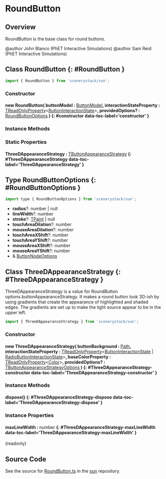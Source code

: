 # RoundButton

## Overview

RoundButton is the base class for round buttons.

@author John Blanco (PhET Interactive Simulations)
@author Sam Reid (PhET Interactive Simulations)

## Class RoundButton {: #RoundButton }


```js
import { RoundButton } from 'scenerystack/sun';
```
### Constructor

#### new RoundButton( buttonModel : <span style="font-weight: 400;">[ButtonModel](../sun/ButtonModel.md)</span>, interactionStateProperty : <span style="font-weight: 400;">[TReadOnlyProperty](../axon/TReadOnlyProperty.md)&lt;[ButtonInteractionState](../sun/ButtonInteractionState.md)&gt;</span>, providedOptions? : <span style="font-weight: 400;">[RoundButtonOptions](../sun/RoundButton.md#RoundButtonOptions)</span> ) {: #constructor data-toc-label='constructor' }

### Instance Methods



### Static Properties

#### ThreeDAppearanceStrategy : <span style="font-weight: 400;">[TButtonAppearanceStrategy](../sun/TButtonAppearanceStrategy.md)</span> {: #ThreeDAppearanceStrategy data-toc-label='ThreeDAppearanceStrategy' }



## Type RoundButtonOptions {: #RoundButtonOptions }


```js
import type { RoundButtonOptions } from 'scenerystack/sun';
```
- **radius**?: <span style="color: hsla(calc(var(--md-hue) + 180deg),80%,40%,1);">number</span> | <span style="color: hsla(calc(var(--md-hue) + 180deg),80%,40%,1);">null</span>
- **lineWidth**?: <span style="color: hsla(calc(var(--md-hue) + 180deg),80%,40%,1);">number</span>
- **stroke**?: [TPaint](../scenery/TPaint.md) | <span style="color: hsla(calc(var(--md-hue) + 180deg),80%,40%,1);">null</span>
- **touchAreaDilation**?: <span style="color: hsla(calc(var(--md-hue) + 180deg),80%,40%,1);">number</span>
- **mouseAreaDilation**?: <span style="color: hsla(calc(var(--md-hue) + 180deg),80%,40%,1);">number</span>
- **touchAreaXShift**?: <span style="color: hsla(calc(var(--md-hue) + 180deg),80%,40%,1);">number</span>
- **touchAreaYShift**?: <span style="color: hsla(calc(var(--md-hue) + 180deg),80%,40%,1);">number</span>
- **mouseAreaXShift**?: <span style="color: hsla(calc(var(--md-hue) + 180deg),80%,40%,1);">number</span>
- **mouseAreaYShift**?: <span style="color: hsla(calc(var(--md-hue) + 180deg),80%,40%,1);">number</span>
- &amp; [ButtonNodeOptions](../sun/ButtonNode.md#ButtonNodeOptions)




## Class ThreeDAppearanceStrategy {: #ThreeDAppearanceStrategy }


ThreeDAppearanceStrategy is a value for RoundButton options.buttonAppearanceStrategy. It makes a round button
look 3D-ish by using gradients that create the appearance of highlighted and shaded edges. The gradients are
set up to make the light source appear to be in the upper left.

```js
import { ThreeDAppearanceStrategy } from 'scenerystack/sun';
```
### Constructor

#### new ThreeDAppearanceStrategy( buttonBackground : <span style="font-weight: 400;">[Path](../scenery/Path.md)</span>, interactionStateProperty : <span style="font-weight: 400;">[TReadOnlyProperty](../axon/TReadOnlyProperty.md)&lt;[ButtonInteractionState](../sun/ButtonInteractionState.md) | [RadioButtonInteractionState](../sun/RadioButtonInteractionState.md)&gt;</span>, baseColorProperty : <span style="font-weight: 400;">[TReadOnlyProperty](../axon/TReadOnlyProperty.md)&lt;[Color](../scenery/Color.md)&gt;</span>, providedOptions? : <span style="font-weight: 400;">[TButtonAppearanceStrategyOptions](../sun/TButtonAppearanceStrategy.md#TButtonAppearanceStrategyOptions)</span> ) {: #ThreeDAppearanceStrategy-constructor data-toc-label='ThreeDAppearanceStrategy-constructor' }

### Instance Methods

#### dispose() {: #ThreeDAppearanceStrategy-dispose data-toc-label='ThreeDAppearanceStrategy-dispose' }

### Instance Properties

#### maxLineWidth : <span style="font-weight: 400;"><span style="color: hsla(calc(var(--md-hue) + 180deg),80%,40%,1);">number</span></span> {: #ThreeDAppearanceStrategy-maxLineWidth data-toc-label='ThreeDAppearanceStrategy-maxLineWidth' }

(readonly)



## Source Code

See the source for [RoundButton.ts](https://github.com/phetsims/sun/blob/main/js/buttons/RoundButton.ts) in the [sun](https://github.com/phetsims/sun) repository.
